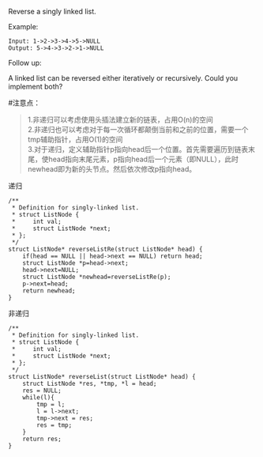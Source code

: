 Reverse a singly linked list.

Example:
	
	Input: 1->2->3->4->5->NULL
	Output: 5->4->3->2->1->NULL

Follow up:

A linked list can be reversed either iteratively or recursively. Could you implement both?

#注意点：
>1.非递归可以考虑使用头插法建立新的链表，占用O(n)的空间  
>2.非递归也可以考虑对于每一次循环都颠倒当前和之前的位置，需要一个tmp辅助指针，占用O(1)的空间  
>3.对于递归，定义辅助指针p指向head后一个位置。首先需要遍历到链表末尾，使head指向末尾元素，p指向head后一个元素（即NULL），此时newhead即为新的头节点。然后依次修改p指向head。



递归

	/**
	 * Definition for singly-linked list.
	 * struct ListNode {
	 *     int val;
	 *     struct ListNode *next;
	 * };
	 */
	struct ListNode* reverseListRe(struct ListNode* head) {
		if(head == NULL || head->next == NULL) return head;
		struct ListNode *p=head->next;
		head->next=NULL;
		struct ListNode *newhead=reverseListRe(p);
		p->next=head;
		return newhead;
	}

非递归

	/**
	 * Definition for singly-linked list.
	 * struct ListNode {
	 *     int val;
	 *     struct ListNode *next;
	 * };
	 */
	struct ListNode* reverseList(struct ListNode* head) {
	    struct ListNode *res, *tmp, *l = head;
	    res = NULL;
	    while(l){
	        tmp = l;
	        l = l->next;
	        tmp->next = res;
	        res = tmp;
	    }
	    return res;
	}
